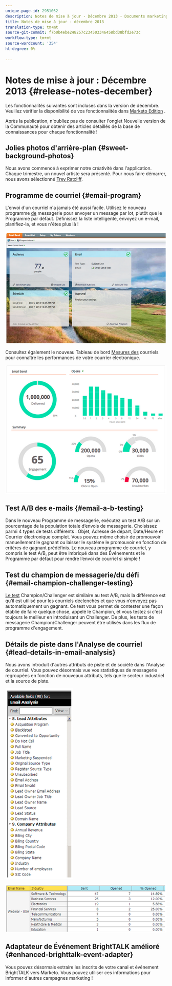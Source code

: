 ```yaml
---
unique-page-id: 2951052
description: Notes de mise à jour - Décembre 2013 - Documents marketing - Documentation du produit
title: Notes de mise à jour - décembre 2013
translation-type: tm+mt
source-git-commit: f7b0b4ebe248257c234503346458bd38bfd2e73c
workflow-type: tm+mt
source-wordcount: '354'
ht-degree: 0%

---
```



# Notes de mise à jour : Décembre 2013 {#release-notes-december}

Les fonctionnalités suivantes sont incluses dans la version de décembre. Veuillez vérifier la disponibilité de vos fonctionnalités dans [Marketo Edition](http://docs.marketo.com/display/docs/assets/pricing.php) .

Après la publication, n&#39;oubliez pas de consulter l&#39;onglet Nouvelle version de la Communauté pour obtenir des articles détaillés de la base de connaissances pour chaque fonctionnalité !

## Jolies photos d&#39;arrière-plan {#sweet-background-photos}

Nous avons commencé à exprimer notre créativité dans l&#39;application. Chaque trimestre, un nouvel artiste sera présenté. Pour nous faire démarrer, nous avons sélectionné [Trey Ratcliff](http://stuckincustoms.smugmug.com/).

## Programme de courriel {#email-program}

L&#39;envoi d&#39;un courriel n&#39;a jamais été aussi facile. Utilisez le nouveau programme [de](/help/marketo/product-docs/email-marketing/email-programs/creating-an-email-program/understanding-email-programs.md) messagerie pour envoyer un message par lot, plutôt que le Programme par défaut. Définissez la liste intelligente, envoyez un e-mail, planifiez-la, et vous n&#39;êtes plus là !

![](assets/image2014-9-22-17-3a19-3a55.png)

Consultez également le nouveau Tableau de bord [Mesures des](/help/marketo/product-docs/email-marketing/email-programs/email-program-data/view-the-email-program-dashboard.md) courriels pour connaître les performances de votre courrier électronique.

![](assets/image2014-9-22-17-3a20-3a14.png)

## Test A/B des e-mails {#email-a-b-testing}

Dans le nouveau Programme de messagerie, exécutez un test [](/help/marketo/product-docs/email-marketing/email-programs/email-program-actions/email-test-a-b-test/add-an-a-b-test.md) A/B sur un pourcentage de la population totale d’envois de messagerie. Choisissez parmi 4 types de tests différents : Objet, Adresse de départ, Date/Heure et Courrier électronique complet. Vous pouvez même choisir de promouvoir manuellement le gagnant ou laisser le système le promouvoir en fonction de critères de gagnant prédéfinis. Le nouveau programme de courriel, y compris le test A/B, peut être imbriqué dans des Événements et le Programme par défaut pour rendre l’envoi de courriel si simple !

## Test du champion de messagerie/du défi {#email-champion-challenger-testing}

[Le test](/help/marketo/product-docs/email-marketing/general/functions-in-the-editor/email-tests-champion-challenger/add-an-email-champion-challenger.md) Champion/Challenger est similaire au test A/B, mais la différence est qu’il est utilisé pour les courriels déclenchés et que vous n’envoyez pas automatiquement un gagnant. Ce test vous permet de contester une façon établie de faire quelque chose, appelé le Champion, et vous testez si c&#39;est toujours le meilleur en introduisant un Challenger. De plus, les tests de messagerie Champion/Challenger peuvent être utilisés dans les flux de programme d&#39;engagement.

## Détails de piste dans l&#39;Analyse de courriel {#lead-details-in-email-analysis}

Nous avons introduit d&#39;autres attributs de piste et de société dans l&#39;Analyse de courriel. Vous pouvez désormais vue vos statistiques de messagerie regroupées en fonction de nouveaux attributs, tels que le secteur industriel et la source de piste.

![](assets/image2014-9-22-17-3a20-3a43.png)

![](assets/image2014-9-22-17-3a21-3a18.png)

## Adaptateur de Événement BrightTALK amélioré {#enhanced-brighttalk-event-adapter}

Vous pouvez désormais extraire les inscrits de votre canal et événement BrightTALK vers Marketo. Vous pouvez utiliser ces informations pour informer d&#39;autres campagnes marketing !
